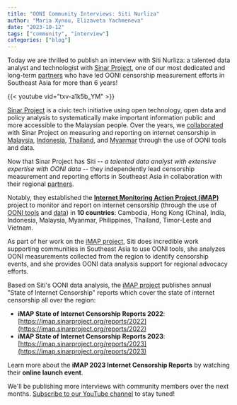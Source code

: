 ```yaml
---
title: "OONI Community Interviews: Siti Nurliza"
author: "Maria Xynou, Elizaveta Yachmeneva"
date: "2023-10-12"
tags: ["community", "interview"]
categories: ["blog"]
---
```


Today we are thrilled to publish an interview with Siti Nurliza: a talented data analyst and technologist with [Sinar Project](https://sinarproject.org/), one of our most dedicated and long-term [partners](https://ooni.org/partners/sinar-project/) who have led OONI censorship measurement efforts in Southeast Asia for more
than 6 years!

{{< youtube vid="txv-a1k5b_YM" >}}

[Sinar Project](https://sinarproject.org/) is a civic tech initiative using open technology, open data and policy analysis to systematically make important information public and more accessible to
the Malaysian people. Over the years, we [collaborated](https://ooni.org/partners/sinar-project) with Sinar Project on measuring and reporting on internet censorship in
[Malaysia](https://ooni.org/post/malaysia-report/), [Indonesia](https://ooni.org/post/indonesia-internet-censorship/),
[Thailand](https://ooni.torproject.org/post/thailand-internet-censorship/), and [Myanmar](https://ooni.org/post/myanmar-report/)
through the use of OONI tools and data.

Now that Sinar Project has Siti -- *a talented data analyst with extensive expertise with OONI data* -- they independently lead censorship measurement and reporting efforts in Southeast Asia in
collaboration with their regional [partners](https://imap.sinarproject.org/partners).

Notably, they established the [**Internet Monitoring Action Project (iMAP)**](https://imap.sinarproject.org/) project to
monitor and report on internet censorship (through the use of [OONI tools](https://ooni.org/install/) and [data](https://ooni.org/data/)) in **10 countries**: Cambodia, Hong Kong (China), India, Indonesia, Malaysia, Myanmar,
Philippines, Thailand, Timor-Leste and Vietnam.

As part of her work on the [iMAP project](https://imap.sinarproject.org/), Siti does incredible work supporting communities in Southeast Asia to use OONI
tools, she analyzes OONI measurements collected from the region to identify censorship events, and she provides OONI data analysis support
for regional advocacy efforts.

Based on Siti's OONI data analysis, the [iMAP project](https://imap.sinarproject.org/) publishes annual
"State of Internet Censorship" reports which cover the state of internet censorship all over the region:

* **iMAP State of Internet Censorship Reports 2022**: [https://imap.sinarproject.org/reports/2022](https://imap.sinarproject.org/reports/2022)
* **iMAP State of Internet Censorship Reports 2023**: [https://imap.sinarproject.org/reports/2023](https://imap.sinarproject.org/reports/2023)

Learn more about the **iMAP 2023 Internet Censorship Reports** by watching their **online launch event**. 

We'll be publishing more interviews with community members over the next
months. [Subscribe to our YouTube channel](https://www.youtube.com/channel/UCQhDgj9wBf4_w5bWFvLlq-w?sub_confirmation=1)
to stay tuned!

